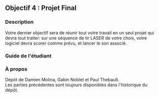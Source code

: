 ## Objectif 4 : Projet Final

### Description

Votre dernier objectif  sera de réunir tout votre travail en un seul projet qui devra tout traiter: sur une séquence de tir LASER de votre choix, votre logiciel devra scorer comme prévu, et lancer le son associé.


### Guide de l'étudiant



### À propos

Dépôt de Damien Molina, Gabin Noblet et Paul Thebault.  
Les parties précédentes sont toujours disponibles dans l'historique du dépôt.
